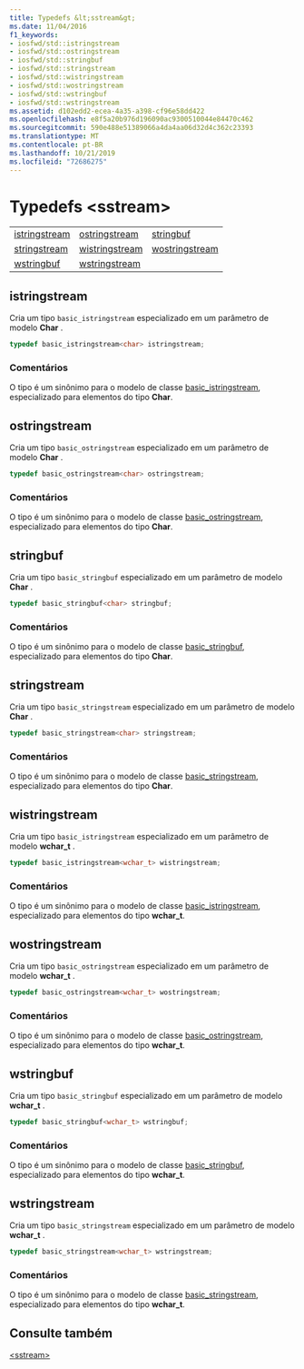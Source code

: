 ```yaml
---
title: Typedefs &lt;sstream&gt;
ms.date: 11/04/2016
f1_keywords:
- iosfwd/std::istringstream
- iosfwd/std::ostringstream
- iosfwd/std::stringbuf
- iosfwd/std::stringstream
- iosfwd/std::wistringstream
- iosfwd/std::wostringstream
- iosfwd/std::wstringbuf
- iosfwd/std::wstringstream
ms.assetid: d102edd2-ecea-4a35-a398-cf96e58dd422
ms.openlocfilehash: e8f5a20b976d196090ac9300510044e84470c462
ms.sourcegitcommit: 590e488e51389066a4da4aa06d32d4c362c23393
ms.translationtype: MT
ms.contentlocale: pt-BR
ms.lasthandoff: 10/21/2019
ms.locfileid: "72686275"
---
```

# <a name="ltsstreamgt-typedefs"></a>Typedefs &lt;sstream&gt;

||||
|-|-|-|
|[istringstream](#istringstream)|[ostringstream](#ostringstream)|[stringbuf](#stringbuf)|
|[stringstream](#stringstream)|[wistringstream](#wistringstream)|[wostringstream](#wostringstream)|
|[wstringbuf](#wstringbuf)|[wstringstream](#wstringstream)|

## <a name="istringstream"></a>  istringstream

Cria um tipo `basic_istringstream` especializado em um parâmetro de modelo **Char** .

```cpp
typedef basic_istringstream<char> istringstream;
```

### <a name="remarks"></a>Comentários

O tipo é um sinônimo para o modelo de classe [basic_istringstream](../standard-library/basic-istringstream-class.md), especializado para elementos do tipo **Char**.

## <a name="ostringstream"></a>  ostringstream

Cria um tipo `basic_ostringstream` especializado em um parâmetro de modelo **Char** .

```cpp
typedef basic_ostringstream<char> ostringstream;
```

### <a name="remarks"></a>Comentários

O tipo é um sinônimo para o modelo de classe [basic_ostringstream](../standard-library/basic-ostringstream-class.md), especializado para elementos do tipo **Char**.

## <a name="stringbuf"></a>  stringbuf

Cria um tipo `basic_stringbuf` especializado em um parâmetro de modelo **Char** .

```cpp
typedef basic_stringbuf<char> stringbuf;
```

### <a name="remarks"></a>Comentários

O tipo é um sinônimo para o modelo de classe [basic_stringbuf](../standard-library/basic-stringbuf-class.md), especializado para elementos do tipo **Char**.

## <a name="stringstream"></a>  stringstream

Cria um tipo `basic_stringstream` especializado em um parâmetro de modelo **Char** .

```cpp
typedef basic_stringstream<char> stringstream;
```

### <a name="remarks"></a>Comentários

O tipo é um sinônimo para o modelo de classe [basic_stringstream](../standard-library/basic-stringstream-class.md), especializado para elementos do tipo **Char**.

## <a name="wistringstream"></a>  wistringstream

Cria um tipo `basic_istringstream` especializado em um parâmetro de modelo **wchar_t** .

```cpp
typedef basic_istringstream<wchar_t> wistringstream;
```

### <a name="remarks"></a>Comentários

O tipo é um sinônimo para o modelo de classe [basic_istringstream](../standard-library/basic-istringstream-class.md), especializado para elementos do tipo **wchar_t**.

## <a name="wostringstream"></a>  wostringstream

Cria um tipo `basic_ostringstream` especializado em um parâmetro de modelo **wchar_t** .

```cpp
typedef basic_ostringstream<wchar_t> wostringstream;
```

### <a name="remarks"></a>Comentários

O tipo é um sinônimo para o modelo de classe [basic_ostringstream](../standard-library/basic-ostringstream-class.md), especializado para elementos do tipo **wchar_t**.

## <a name="wstringbuf"></a>  wstringbuf

Cria um tipo `basic_stringbuf` especializado em um parâmetro de modelo **wchar_t** .

```cpp
typedef basic_stringbuf<wchar_t> wstringbuf;
```

### <a name="remarks"></a>Comentários

O tipo é um sinônimo para o modelo de classe [basic_stringbuf](../standard-library/basic-stringbuf-class.md), especializado para elementos do tipo **wchar_t**.

## <a name="wstringstream"></a>  wstringstream

Cria um tipo `basic_stringstream` especializado em um parâmetro de modelo **wchar_t** .

```cpp
typedef basic_stringstream<wchar_t> wstringstream;
```

### <a name="remarks"></a>Comentários

O tipo é um sinônimo para o modelo de classe [basic_stringstream](../standard-library/basic-stringstream-class.md), especializado para elementos do tipo **wchar_t**.

## <a name="see-also"></a>Consulte também

[\<sstream>](../standard-library/sstream.md)
